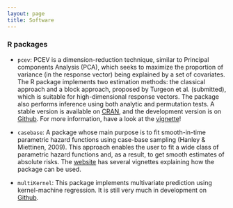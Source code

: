 ```yaml
---
layout: page
title: Software
---
```


### R packages

 - ```pcev```: PCEV is a dimension-reduction technique, similar to Principal components Analysis (PCA), which seeks to maximize the proportion of variance (in the response vector) being explained by a set of covariates. The R package implements two estimation methods: the classical approach and a block approach, proposed by Turgeon et al. (submitted), which is suitable for high-dimensional response vectors. The package also performs inference using both analytic and permutation tests. A stable version is available on [CRAN](https://cran.r-project.org/web/packages/pcev/), and the development version is on [Github](https://github.com/GreenwoodLab/pcev). For more information, have a look at the [vignette](https://cran.r-project.org/web/packages/pcev/vignettes/pcev.pdf)!

 - ```casebase```: A package whose main purpose is to fit smooth-in-time parametric hazard functions using case-base sampling (Hanley & Miettinen, 2009). This approach enables the user to fit a wide class of parametric hazard functions and, as a result, to get smooth estimates of absolute risks. The [website](http://sahirbhatnagar.com/casebase/) has several vignettes explaining how the package can be used.

 - ```multiKernel```: This package implements multivariate prediction using kernel-machine regression. It is still very much in development on [Github](https://github.com/turgeonmaxime/multiKernel).
